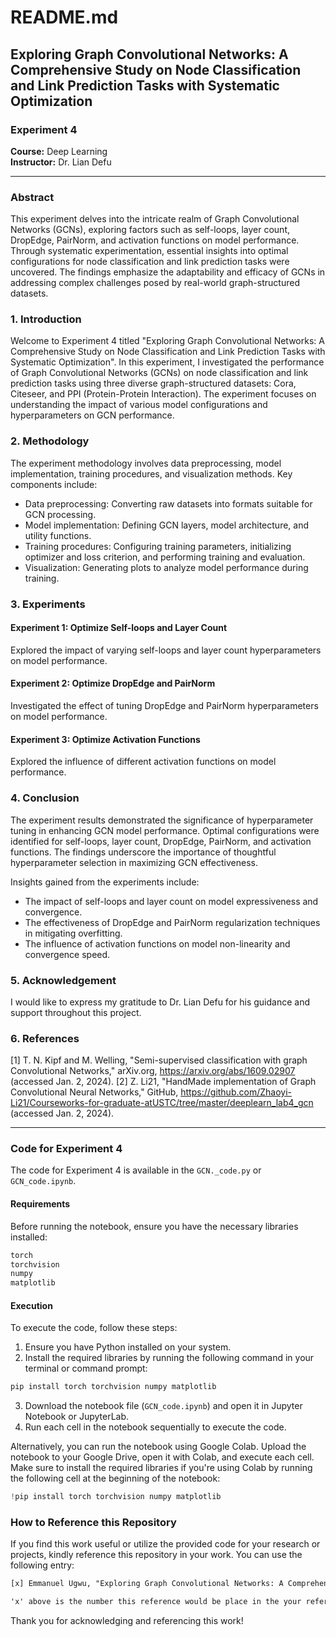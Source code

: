 # README.md

## Exploring Graph Convolutional Networks: A Comprehensive Study on Node Classification and Link Prediction Tasks with Systematic Optimization

### Experiment 4

**Course:** Deep Learning  
**Instructor:** Dr. Lian Defu

---

### Abstract

This experiment delves into the intricate realm of Graph Convolutional Networks (GCNs), exploring factors such as self-loops, layer count, DropEdge, PairNorm, and activation functions on model performance. Through systematic experimentation, essential insights into optimal configurations for node classification and link prediction tasks were uncovered. The findings emphasize the adaptability and efficacy of GCNs in addressing complex challenges posed by real-world graph-structured datasets.

### 1. Introduction

Welcome to Experiment 4 titled "Exploring Graph Convolutional Networks: A Comprehensive Study on Node Classification and Link Prediction Tasks with Systematic Optimization". In this experiment, I investigated the performance of Graph Convolutional Networks (GCNs) on node classification and link prediction tasks using three diverse graph-structured datasets: Cora, Citeseer, and PPI (Protein-Protein Interaction). The experiment focuses on understanding the impact of various model configurations and hyperparameters on GCN performance.

### 2. Methodology

The experiment methodology involves data preprocessing, model implementation, training procedures, and visualization methods. Key components include:
- Data preprocessing: Converting raw datasets into formats suitable for GCN processing.
- Model implementation: Defining GCN layers, model architecture, and utility functions.
- Training procedures: Configuring training parameters, initializing optimizer and loss criterion, and performing training and evaluation.
- Visualization: Generating plots to analyze model performance during training.

### 3. Experiments

#### Experiment 1: Optimize Self-loops and Layer Count
Explored the impact of varying self-loops and layer count hyperparameters on model performance.

#### Experiment 2: Optimize DropEdge and PairNorm
Investigated the effect of tuning DropEdge and PairNorm hyperparameters on model performance.

#### Experiment 3: Optimize Activation Functions
Explored the influence of different activation functions on model performance.

### 4. Conclusion

The experiment results demonstrated the significance of hyperparameter tuning in enhancing GCN model performance. Optimal configurations were identified for self-loops, layer count, DropEdge, PairNorm, and activation functions. The findings underscore the importance of thoughtful hyperparameter selection in maximizing GCN effectiveness.

Insights gained from the experiments include:

- The impact of self-loops and layer count on model expressiveness and convergence.
- The effectiveness of DropEdge and PairNorm regularization techniques in mitigating overfitting.
- The influence of activation functions on model non-linearity and convergence speed.

### 5. Acknowledgement

I would like to express my gratitude to Dr. Lian Defu for his guidance and support throughout this project.

### 6. References
[1]    T. N. Kipf and M. Welling, "Semi-supervised classification with graph Convolutional Networks," arXiv.org, https://arxiv.org/abs/1609.02907 (accessed Jan. 2, 2024).
[2]    Z. Li21, "HandMade implementation of Graph Convolutional Neural Networks," GitHub, https://github.com/Zhaoyi-Li21/Courseworks-for-graduate-atUSTC/tree/master/deeplearn_lab4_gcn (accessed Jan. 2, 2024).

---

### Code for Experiment 4

The code for Experiment 4 is available in the `GCN._code.py` or  `GCN_code.ipynb`.

#### Requirements

Before running the notebook, ensure you have the necessary libraries installed:

```bash
torch
torchvision
numpy
matplotlib
```

#### Execution

To execute the code, follow these steps:

1. Ensure you have Python installed on your system.
2. Install the required libraries by running the following command in your terminal or command prompt:

```bash
pip install torch torchvision numpy matplotlib
```

3. Download the notebook file (`GCN_code.ipynb`) and open it in Jupyter Notebook or JupyterLab.
4. Run each cell in the notebook sequentially to execute the code.

Alternatively, you can run the notebook using Google Colab. Upload the notebook to your Google Drive, open it with Colab, and execute each cell. Make sure to install the required libraries if you're using Colab by running the following cell at the beginning of the notebook:

```python
!pip install torch torchvision numpy matplotlib
```

### How to Reference this Repository

If you find this work useful or utilize the provided code for your research or projects, kindly reference this repository in your work. You can use the following entry:

```latex
[x] Emmanuel Ugwu, "Exploring Graph Convolutional Networks: A Comprehensive Study on Node Classification and Link Prediction Tasks with Systematic Optimization", 2023. GitHub Repository. [Online]. Available: [GitHub](https://github.com/UEmmanuel5/deep-learning-ustc-2023/tree/master/Exp4).

'x' above is the number this reference would be place in the your reference section.

```

Thank you for acknowledging and referencing this work!
